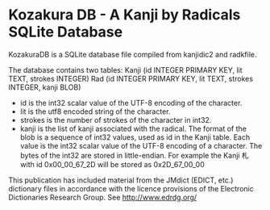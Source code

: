 # Kozakura DB - A Kanji by Radicals SQLite Database

KozakuraDB is a SQLite database file compiled from kanjidic2 and radkfile.

The database contains two tables:
Kanji (id INTEGER PRIMARY KEY, lit TEXT, strokes INTEGER)
Rad (id INTEGER PRIMARY KEY, lit TEXT, strokes INTEGER, kanji BLOB)

* id is the int32 scalar value of the UTF-8 encoding of the character.
* lit is the utf8 encoded string of the character.
* strokes is the number of strokes of the character in int32.
* kanji is the list of kanji associated with the radical.
	The format of the blob is a sequence of int32 values, used as id in the Kanji table.
	Each value is the int32 scalar value of the UTF-8 encoding of a character.
	The bytes of the int32 are stored in little-endian.
	For example the Kanji 札 with id 0x00_00_67_2D will be stored as 0x2D_67_00_00


This publication has included material from the JMdict (EDICT, etc.) dictionary files in accordance with the licence provisions of the Electronic Dictionaries Research Group. See http://www.edrdg.org/
